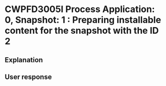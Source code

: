 # CWPFD3005I Process Application: 0, Snapshot: 1 : Preparing installable content for the snapshot with the ID 2

## Explanation

## User response